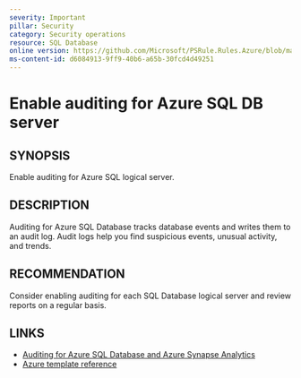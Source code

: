 ```yaml
---
severity: Important
pillar: Security
category: Security operations
resource: SQL Database
online version: https://github.com/Microsoft/PSRule.Rules.Azure/blob/main/docs/rules/en/Azure.SQL.Auditing.md
ms-content-id: d6084913-9ff9-40b6-a65b-30fcd4d49251
---
```


# Enable auditing for Azure SQL DB server

## SYNOPSIS

Enable auditing for Azure SQL logical server.

## DESCRIPTION

Auditing for Azure SQL Database tracks database events and writes them to an audit log.
Audit logs help you find suspicious events, unusual activity, and trends.

## RECOMMENDATION

Consider enabling auditing for each SQL Database logical server and review reports on a regular basis.

## LINKS

- [Auditing for Azure SQL Database and Azure Synapse Analytics](https://docs.microsoft.com/azure/azure-sql/database/auditing-overview)
- [Azure template reference](https://docs.microsoft.com/azure/templates/microsoft.sql/servers/auditingsettings)

